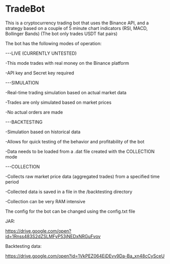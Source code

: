 # TradeBot
This is a cryptocurrency trading bot that uses the Binance API,
and a strategy based on a couple of 5 minute chart indicators
(RSI, MACD, Bollinger Bands)
(The bot only trades USDT fiat pairs)


The bot has the following modes of operation:

---LIVE (CURRENTLY UNTESTED)

-This mode trades with real money on the Binance platform

-API key and Secret key required

---SIMULATION

-Real-time trading simulation based on actual market data

-Trades are only simulated based on market prices 

-No actual orders are made

---BACKTESTING

-Simulation based on historical data

-Allows for quick testing of the behavior and profitability of the bot

-Data needs to be loaded from a .dat file created with the COLLECTION mode

---COLLECTION

-Collects raw market price data (aggregated trades) from a specified time period

-Collected data is saved in a file in the /backtesting directory

-Collection can be very RAM intensive


The config for the bot can be changed using the config.txt file


JAR:

https://drive.google.com/open?id=1Rnss483S2dZSLMFyP53jNEDxNRGuFvov

Backtesting data:

https://drive.google.com/open?id=1VkPEZ064EiDEvv9Da-Ba_xn48cCySceU
